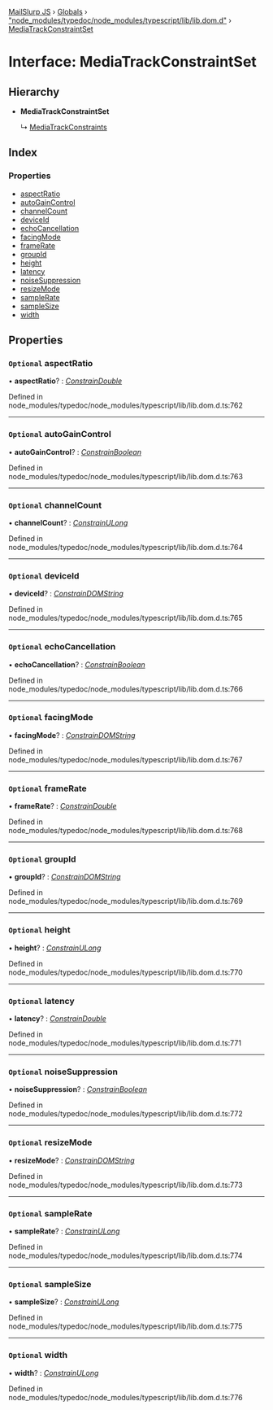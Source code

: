 [MailSlurp JS](../README.md) › [Globals](../globals.md) › ["node_modules/typedoc/node_modules/typescript/lib/lib.dom.d"](../modules/_node_modules_typedoc_node_modules_typescript_lib_lib_dom_d_.md) › [MediaTrackConstraintSet](_node_modules_typedoc_node_modules_typescript_lib_lib_dom_d_.mediatrackconstraintset.md)

# Interface: MediaTrackConstraintSet

## Hierarchy

* **MediaTrackConstraintSet**

  ↳ [MediaTrackConstraints](_node_modules_typedoc_node_modules_typescript_lib_lib_dom_d_.mediatrackconstraints.md)

## Index

### Properties

* [aspectRatio](_node_modules_typedoc_node_modules_typescript_lib_lib_dom_d_.mediatrackconstraintset.md#optional-aspectratio)
* [autoGainControl](_node_modules_typedoc_node_modules_typescript_lib_lib_dom_d_.mediatrackconstraintset.md#optional-autogaincontrol)
* [channelCount](_node_modules_typedoc_node_modules_typescript_lib_lib_dom_d_.mediatrackconstraintset.md#optional-channelcount)
* [deviceId](_node_modules_typedoc_node_modules_typescript_lib_lib_dom_d_.mediatrackconstraintset.md#optional-deviceid)
* [echoCancellation](_node_modules_typedoc_node_modules_typescript_lib_lib_dom_d_.mediatrackconstraintset.md#optional-echocancellation)
* [facingMode](_node_modules_typedoc_node_modules_typescript_lib_lib_dom_d_.mediatrackconstraintset.md#optional-facingmode)
* [frameRate](_node_modules_typedoc_node_modules_typescript_lib_lib_dom_d_.mediatrackconstraintset.md#optional-framerate)
* [groupId](_node_modules_typedoc_node_modules_typescript_lib_lib_dom_d_.mediatrackconstraintset.md#optional-groupid)
* [height](_node_modules_typedoc_node_modules_typescript_lib_lib_dom_d_.mediatrackconstraintset.md#optional-height)
* [latency](_node_modules_typedoc_node_modules_typescript_lib_lib_dom_d_.mediatrackconstraintset.md#optional-latency)
* [noiseSuppression](_node_modules_typedoc_node_modules_typescript_lib_lib_dom_d_.mediatrackconstraintset.md#optional-noisesuppression)
* [resizeMode](_node_modules_typedoc_node_modules_typescript_lib_lib_dom_d_.mediatrackconstraintset.md#optional-resizemode)
* [sampleRate](_node_modules_typedoc_node_modules_typescript_lib_lib_dom_d_.mediatrackconstraintset.md#optional-samplerate)
* [sampleSize](_node_modules_typedoc_node_modules_typescript_lib_lib_dom_d_.mediatrackconstraintset.md#optional-samplesize)
* [width](_node_modules_typedoc_node_modules_typescript_lib_lib_dom_d_.mediatrackconstraintset.md#optional-width)

## Properties

### `Optional` aspectRatio

• **aspectRatio**? : *[ConstrainDouble](../modules/_node_modules_typedoc_node_modules_typescript_lib_lib_dom_d_.md#constraindouble)*

Defined in node_modules/typedoc/node_modules/typescript/lib/lib.dom.d.ts:762

___

### `Optional` autoGainControl

• **autoGainControl**? : *[ConstrainBoolean](../modules/_node_modules_typedoc_node_modules_typescript_lib_lib_dom_d_.md#constrainboolean)*

Defined in node_modules/typedoc/node_modules/typescript/lib/lib.dom.d.ts:763

___

### `Optional` channelCount

• **channelCount**? : *[ConstrainULong](../modules/_node_modules_typedoc_node_modules_typescript_lib_lib_dom_d_.md#constrainulong)*

Defined in node_modules/typedoc/node_modules/typescript/lib/lib.dom.d.ts:764

___

### `Optional` deviceId

• **deviceId**? : *[ConstrainDOMString](../modules/_node_modules_typedoc_node_modules_typescript_lib_lib_dom_d_.md#constraindomstring)*

Defined in node_modules/typedoc/node_modules/typescript/lib/lib.dom.d.ts:765

___

### `Optional` echoCancellation

• **echoCancellation**? : *[ConstrainBoolean](../modules/_node_modules_typedoc_node_modules_typescript_lib_lib_dom_d_.md#constrainboolean)*

Defined in node_modules/typedoc/node_modules/typescript/lib/lib.dom.d.ts:766

___

### `Optional` facingMode

• **facingMode**? : *[ConstrainDOMString](../modules/_node_modules_typedoc_node_modules_typescript_lib_lib_dom_d_.md#constraindomstring)*

Defined in node_modules/typedoc/node_modules/typescript/lib/lib.dom.d.ts:767

___

### `Optional` frameRate

• **frameRate**? : *[ConstrainDouble](../modules/_node_modules_typedoc_node_modules_typescript_lib_lib_dom_d_.md#constraindouble)*

Defined in node_modules/typedoc/node_modules/typescript/lib/lib.dom.d.ts:768

___

### `Optional` groupId

• **groupId**? : *[ConstrainDOMString](../modules/_node_modules_typedoc_node_modules_typescript_lib_lib_dom_d_.md#constraindomstring)*

Defined in node_modules/typedoc/node_modules/typescript/lib/lib.dom.d.ts:769

___

### `Optional` height

• **height**? : *[ConstrainULong](../modules/_node_modules_typedoc_node_modules_typescript_lib_lib_dom_d_.md#constrainulong)*

Defined in node_modules/typedoc/node_modules/typescript/lib/lib.dom.d.ts:770

___

### `Optional` latency

• **latency**? : *[ConstrainDouble](../modules/_node_modules_typedoc_node_modules_typescript_lib_lib_dom_d_.md#constraindouble)*

Defined in node_modules/typedoc/node_modules/typescript/lib/lib.dom.d.ts:771

___

### `Optional` noiseSuppression

• **noiseSuppression**? : *[ConstrainBoolean](../modules/_node_modules_typedoc_node_modules_typescript_lib_lib_dom_d_.md#constrainboolean)*

Defined in node_modules/typedoc/node_modules/typescript/lib/lib.dom.d.ts:772

___

### `Optional` resizeMode

• **resizeMode**? : *[ConstrainDOMString](../modules/_node_modules_typedoc_node_modules_typescript_lib_lib_dom_d_.md#constraindomstring)*

Defined in node_modules/typedoc/node_modules/typescript/lib/lib.dom.d.ts:773

___

### `Optional` sampleRate

• **sampleRate**? : *[ConstrainULong](../modules/_node_modules_typedoc_node_modules_typescript_lib_lib_dom_d_.md#constrainulong)*

Defined in node_modules/typedoc/node_modules/typescript/lib/lib.dom.d.ts:774

___

### `Optional` sampleSize

• **sampleSize**? : *[ConstrainULong](../modules/_node_modules_typedoc_node_modules_typescript_lib_lib_dom_d_.md#constrainulong)*

Defined in node_modules/typedoc/node_modules/typescript/lib/lib.dom.d.ts:775

___

### `Optional` width

• **width**? : *[ConstrainULong](../modules/_node_modules_typedoc_node_modules_typescript_lib_lib_dom_d_.md#constrainulong)*

Defined in node_modules/typedoc/node_modules/typescript/lib/lib.dom.d.ts:776
